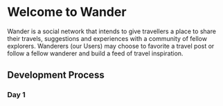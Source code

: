 # Welcome to Wander

Wander is a social network that intends to give travellers a place to share their travels, suggestions and experiences with a community of fellow explorers. Wanderers (our Users) may choose to favorite a travel post or follow a fellow wanderer and build a feed of travel inspiration.

## Development Process
  ### Day 1
  
